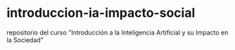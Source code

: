 # introduccion-ia-impacto-social
repositorio del curso "Introducción a la Inteligencia Artificial y su Impacto en la Sociedad"
